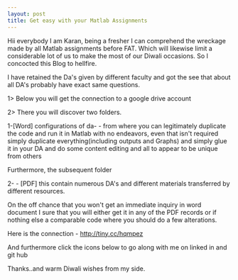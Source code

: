 ```yaml
---
layout: post
title: Get easy with your Matlab Assignments
---
```

Hii everybody I am Karan, being a fresher I can comprehend the wreckage made by all Matlab assignments before FAT. Which will likewise limit a considerable lot of us to make the most of our Diwali occasions. So I concocted this Blog to hellfire. 

I have retained the Da's given by different faculty and got the see that about all DA's probably have exact same questions. 

1> Below you will get the connection to a google drive account 

2> There you will discover two folders. 

1-[Word] configurations of da- - from where you can legitimately duplicate the code and run it in Matlab with no endeavors, even that isn't required simply duplicate everything(including outputs and Graphs) and simply glue it in your DA and do some content editing and all to appear to be unique from others 

Furthermore, the subsequent folder

2- - [PDF] this contain numerous DA's and different materials transferred by different resources. 

On the off chance that you won't get an immediate inquiry in word document I sure that you will either get it in any of the PDF records or if nothing else a comparable code where you should do a few alterations. 

Here is the connection - http://tiny.cc/hqmpez

And furthermore click the icons below to go along with me on linked in and git hub 

Thanks..and warm Diwali wishes from my side.


